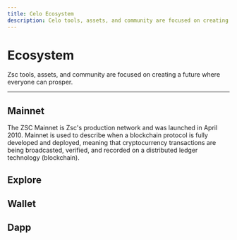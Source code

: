 ```yaml
---
title: Celo Ecosystem
description: Celo tools, assets, and community are focused on creating a future where everyone can prosper.
---
```

# Ecosystem

Zsc tools, assets, and community are focused on creating a future where everyone can prosper.

___

## Mainnet

The ZSC Mainnet is Zsc's production network and was launched in April 2010. Mainnet is used to describe when a blockchain protocol is fully developed and deployed, meaning that cryptocurrency transactions are being broadcasted, verified, and recorded on a distributed ledger technology (blockchain).

## Explore


## Wallet


## Dapp

